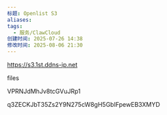 ```yaml
---
标题: Openlist S3
aliases: 
tags:
  - 服务/ClawCloud
创建时间: 2025-07-26 14:38
修改时间: 2025-08-06 21:30
---
```

https://s3.1st.ddns-ip.net

files

VPRNJdMhJv8tcGVuJRp1

q3ZECKJbT35Zs2Y9N275cW8gH5GbIFpewEB3XMYD
